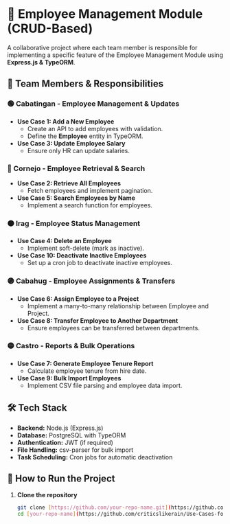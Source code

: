 

# 📘 Employee Management Module (CRUD-Based)
A collaborative project where each team member is responsible for implementing a specific feature of the Employee Management Module using **Express.js & TypeORM**.

## 👥 Team Members & Responsibilities

### 🟢 Cabatingan - Employee Management & Updates
- **Use Case 1: Add a New Employee**
  - Create an API to add employees with validation.
  - Define the **Employee** entity in TypeORM.
- **Use Case 3: Update Employee Salary**
  - Ensure only HR can update salaries.

### 🔵 Cornejo - Employee Retrieval & Search
- **Use Case 2: Retrieve All Employees**
  - Fetch employees and implement pagination.
- **Use Case 5: Search Employees by Name**
  - Implement a search function for employees.

### 🟠 Irag - Employee Status Management
- **Use Case 4: Delete an Employee**
  - Implement soft-delete (mark as inactive).
- **Use Case 10: Deactivate Inactive Employees**
  - Set up a cron job to deactivate inactive employees.

### 🟣 Cabahug - Employee Assignments & Transfers
- **Use Case 6: Assign Employee to a Project**
  - Implement a many-to-many relationship between Employee and Project.
- **Use Case 8: Transfer Employee to Another Department**
  - Ensure employees can be transferred between departments.

### 🟡 Castro - Reports & Bulk Operations
- **Use Case 7: Generate Employee Tenure Report**
  - Calculate employee tenure from hire date.
- **Use Case 9: Bulk Import Employees**
  - Implement CSV file parsing and employee data import.

## 🛠️ Tech Stack
- **Backend:** Node.js (Express.js)
- **Database:** PostgreSQL with TypeORM
- **Authentication:** JWT (if required)
- **File Handling:** csv-parser for bulk import
- **Task Scheduling:** Cron jobs for automatic deactivation

## 🚀 How to Run the Project
1. **Clone the repository**
   ```sh
   git clone [https://github.com/your-repo-name.git](https://github.com/criticslikerain/Use-Cases-for-an-Employee-Management-Module-CRUD-Based-.git)
   cd [your-repo-name](https://github.com/criticslikerain/Use-Cases-for-an-Employee-Management-Module-CRUD-Based-.git)
